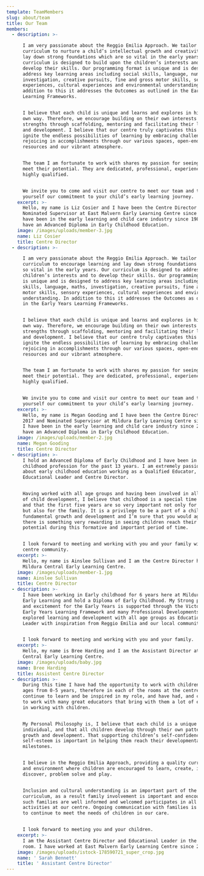 ```yaml
---
template: TeamMembers
slug: about/team
title: Our Team
members:
  - description: >-

      I am very passionate about the Reggio Emilia Approach. We tailor our
      curriculum to nurture a child’s intellectual growth and creativity, and
      lay down strong foundations which are so vital in the early years. Our
      curriculum is designed to build upon the children’s interests and to
      develop their skills. Our programming format is unique and is designed to
      address key learning areas including social skills, language, numeracy,
      investigation, creative pursuits, fine and gross motor skills, sensory
      experiences, cultural experiences and environmental understanding. In
      addition to this it addresses the Outcomes as outlined in the Early Years
      Learning Frameworks.


      I believe that each child is unique and learns and explores in his or her
      own way. Therefore, we encourage building on their own interests and
      strengths through scaffolding, mentoring and facilitating their learning
      and development. I believe that our centre truly captivates this and we
      ignite the endless possibilities of learning by embracing challenges and
      rejoicing in accomplishments through our various spaces, open-ended
      resources and our vibrant atmosphere.


      The team I am fortunate to work with shares my passion for seeing children
      meet their potential. They are dedicated, professional, experienced and
      highly qualified.


      We invite you to come and visit our centre to meet our team and to see for
      yourself our commitment to your child’s early learning journey.
    excerpt: >-
      Hello, my name is Liz Cosier and I have been the Centre Director and
      Nominated Supervisor at East Malvern Early Learning Centre since 2006. I
      have been in the early learning and child care industry since 1989 and I
      have an Advanced Diploma in Early Childhood Education.
    image: /images/uploads/member-3.jpg
    name: Liz Cosier
    title: Centre Director
  - description: >-

      I am very passionate about the Reggio Emilia Approach. We tailor our
      curriculum to encourage learning and lay down strong foundations which are
      so vital in the early years. Our curriculum is designed to address the
      children’s interests and to develop their skills. Our programming format
      is unique and is designed to address key learning areas including social
      skills, language, maths, investigation, creative pursuits, fine and gross
      motor skills, sensory experiences, cultural experiences and environmental
      understanding. In addition to this it addresses the Outcomes as outlined
      in the Early Years Learning Frameworks.


      I believe that each child is unique and learns and explores in his or her
      own way. Therefore, we encourage building on their own interests and
      strengths through scaffolding, mentoring and facilitating their learning
      and development. I believe that our centre truly captivates this and we
      ignite the endless possibilities of learning by embracing challenges and
      rejoicing in accomplishments through our various spaces, open-ended
      resources and our vibrant atmosphere.


      The team I am fortunate to work with shares my passion for seeing children
      meet their potential. They are dedicated, professional, experienced and
      highly qualified.


      We invite you to come and visit our centre to meet our team and to see for
      yourself our commitment to your child’s early learning journey.
    excerpt: >-
      Hello, my name is Megan Gooding and I have been the Centre Director since
      2017 and Nominated Supervisor at Mildura Early Learning Centre since 2007.
      I have been in the early learning and child care industry since 2004 and I
      have an Advanced Diploma in Early Childhood Education.
    image: /images/uploads/member-2.jpg
    name: Megan Gooding
    title: Centre Director
  - description: >-
      I hold an Advanced Diploma of Early Childhood and I have been in the early
      childhood profession for the past 13 years. I am extremely passionate
      about early childhood education working as a Qualified Educator,
      Educational Leader and Centre Director.


      Having worked with all age groups and having been involved in all aspects
      of child development, I believe that childhood is a special time of life
      and that the first five years are so very important not only for the child
      but also for the family. It is a privilege to be a part of a child’s
      fundamental growth and development and I’m sure that you would agree that
      there is something very rewarding in seeing children reach their true
      potential during this formative and important period of time.


      I look forward to meeting and working with you and your family within our
      centre community.
    excerpt: >-
      Hello, my name is Ainslee Sullivan and I am the Centre Director here at
      Mildura Central Early Learning Centre.
    image: /images/uploads/member-1.jpg
    name: Ainslee Sullivan
    title: Centre Director
  - description: >-
      I have been working in Early childhood for 6 years here at Mildura Central
      Early Learning and hold a Diploma of Early Childhood. My Strong passion
      and excitement for the Early Years is supported through the Victorian
      Early Years Learning Framework and many Professional Developments. I have
      explored learning and development with all age groups as Educational
      Leader with inspiration from Reggio Emilia and our local community.


      I look forward to meeting and working with you and your family.
    excerpt: >-
      Hello, my name is Bree Harding and I am the Assistant Director at Mildura
      Central Early Learning Centre.
    image: /images/uploads/baby.jpg
    name: Bree Harding
    title: Assistent Centre Director
  - description: >-
      During this time I have had the opportunity to work with children of all
      ages from 0-5 years, therefore in each of the rooms at the centre. I
      continue to learn and be inspired in my role, and have had, and continue
      to work with many great educators that bring with them a lot of experience
      in working with children.


      My Personal Philosophy is, I believe that each child is a unique
      individual, and that all children develop through their own pattern of
      growth and development. That supporting children’s self-confidence and
      self-esteem is important in helping them reach their developmental
      milestones.


      I believe in the Reggio Emilia Approach, providing a quality curriculum
      and environment where children are encouraged to learn, create, imagine,
      discover, problem solve and play.


      Inclusion and cultural understanding is an important part of the
      curriculum, as a result family involvement is important and encouraged, as
      such families are well informed and welcomed participates in all
      activities at our centre. Ongoing communication with families is necessary
      to continue to meet the needs of children in our care. 


      I look forward to meeting you and your children.
    excerpt: >-
      I am the Assistant Centre Director and Educational Leader in the Toddler
      room. I have worked at East Malvern Early Learning Centre since 2007.
    image: /images/uploads/istock-178590721_super_crop.jpg
    name: ' Sarah Bennett'
    title: ' Assistant Centre Director'
---
```


